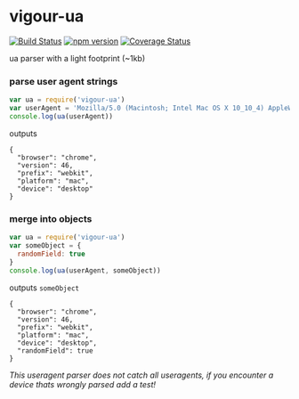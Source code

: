# vigour-ua
<!-- VDOC.badges travis; npm; coveralls -->
<!-- DON'T EDIT THIS SECTION (including comments), INSTEAD RE-RUN `vdoc` TO UPDATE -->
[![Build Status](https://travis-ci.org/vigour-io/ua.svg?branch=master)](https://travis-ci.org/vigour-io/ua)
[![npm version](https://badge.fury.io/js/vigour-ua.svg)](https://badge.fury.io/js/vigour-ua)
[![Coverage Status](https://coveralls.io/repos/github/vigour-io/ua/badge.svg?branch=master)](https://coveralls.io/github/vigour-io/ua?branch=master)
<!-- VDOC END -->


ua parser with a light footprint (~1kb)

### parse user agent strings
```javascript
var ua = require('vigour-ua')
var userAgent = 'Mozilla/5.0 (Macintosh; Intel Mac OS X 10_10_4) AppleWebKit/537.36 (KHTML, like Gecko) Chrome/46.0.2490.80 Safari/537.3'
console.log(ua(userAgent))
```

outputs
```
{
  "browser": "chrome",
  "version": 46,
  "prefix": "webkit",
  "platform": "mac",
  "device": "desktop"
}
```

### merge into objects
```javascript
var ua = require('vigour-ua')
var someObject = {
  randomField: true
}
console.log(ua(userAgent, someObject))
```

outputs `someObject`
```
{
  "browser": "chrome",
  "version": 46,
  "prefix": "webkit",
  "platform": "mac",
  "device": "desktop",
  "randomField": true
}
```

*This useragent parser does not catch all useragents, if you encounter a device thats wrongly parsed add a test!*
